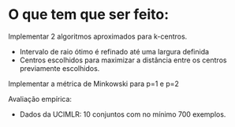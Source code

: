 # O que tem que ser feito:

Implementar 2 algoritmos aproximados para k-centros.
- Intervalo de raio ótimo é refinado até uma largura definida
- Centros escolhidos para maximizar a distância entre os centros previamente escolhidos.

Implementar a métrica de Minkowski para p=1 e p=2

Avaliação empírica: 
- Dados da UCIMLR: 10 conjuntos com no mínimo 700 exemplos.  
